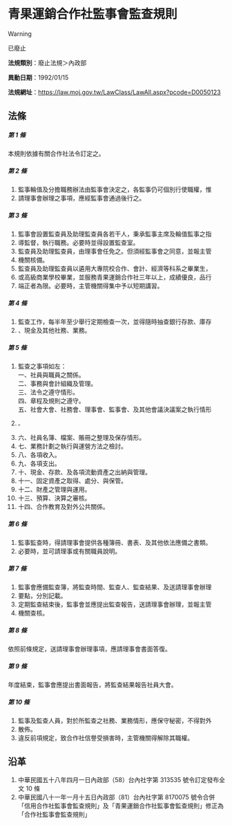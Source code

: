# 青果運銷合作社監事會監查規則
> [!WARNING]
> 已廢止

**法規類別**：廢止法規＞內政部

**異動日期**：1992/01/15  

**法規網址**：https://law.moj.gov.tw/LawClass/LawAll.aspx?pcode=D0050123



## 法條
##### 第 1 條
本規則依據有關合作社法令訂定之。

##### 第 2 條
1. 監事輪值及分擔職務辦法由監事會決定之，各監事仍可個別行使職權，惟
1. 請理事會辦理之事項，應經監事會通過後行之。

##### 第 3 條
1. 監事會設置監查員及助理監查員各若干人，秉承監事主席及輪值監事之指
1. 導監督，執行職務。必要時並得設置監查室。
1. 監查員及助理監查員，由理事會任免之。但須經監事會之同意，並報主管
1. 機關核備。
1. 監查員及助理監查員以遴用大專院校合作、會計、經濟等科系之畢業生，
1. 或高級商業學校畢業，並服務青果運銷合作社三年以上，成績優良，品行
1. 端正者為限。必要時，主管機關得集中予以短期講習。

##### 第 4 條
1. 監查工作，每半年至少舉行定期檢查一次，並得隨時抽查銀行存款、庫存
1. 、現金及其他社務、業務。

##### 第 5 條
1. 監查之事項如左：  
一、社員與職員之關係。  
二、事務與會計組織及管理。  
三、法令之遵守情形。  
四、章程及規則之遵守。  
五、社會大會、社務會、理事會、監事會、及其他會議決議案之執行情形
1.     。
1. 六、社員名簿、檔案、賬冊之整理及保存情形。
1. 七、業務計劃之執行與運營方法之檢討。
1. 八、各項收入。
1. 九、各項支出。
1. 十、現金、存款、及各項流動資產之出納與管理。
1. 十一、固定資產之取得、處分、與保管。
1. 十二、財產之管理與運用。
1. 十三、預算、決算之審核。
1. 十四、合作教育及對外公共關係。

##### 第 6 條
1. 監事監查時，得請理事會提供各種簿冊、書表、及其他依法應備之書類。
1. 必要時，並可請理事或有關職員說明。

##### 第 7 條
1. 監事會應備監查簿，將監查時間、監查人、監查結果、及送請理事會辦理
1. 要點，分別記載。
1. 定期監查結束後，監事會並應提出監查報告，送請理事會辦理，並報主管
1. 機關查核。

##### 第 8 條
依照前條規定，送請理事會辦理事項，應請理事會書面答復。

##### 第 9 條
年度結束，監事會應提出書面報告，將監查結果報告社員大會。

##### 第 10 條
1. 監事及監查人員，對於所監查之社務、業務情形，應保守秘密，不得對外
1. 散佈。
1. 違反前項規定，致合作社信譽受損害時，主管機關得解除其職權。

## 沿革
1. 中華民國五十八年四月一日內政部（58）台內社字第 313535 號令訂定發布全文 10 條
1. 中華民國八十一年一月十五日內政部（81）台內社字第 8170075  號令合併「信用合作社監事會監查規則」及「青果運銷合作社監事會監查規則」修正為「合作社監事會監查規則」
